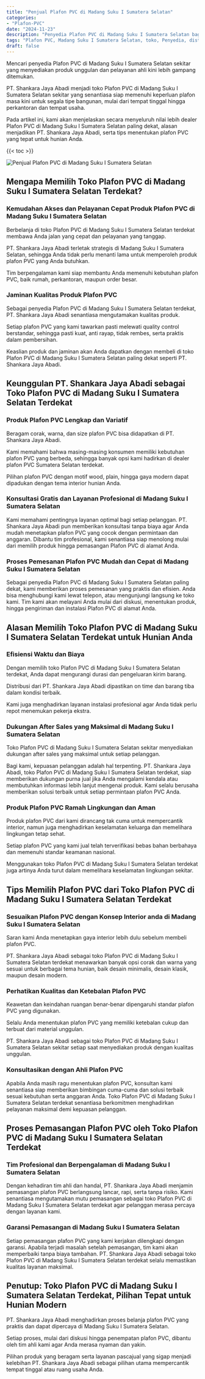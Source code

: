 ```yaml
---
title: "Penjual Plafon PVC di Madang Suku I Sumatera Selatan"
categories: 
- "Plafon-PVC"
date: "2024-11-23"
description: "Penyedia Plafon PVC di Madang Suku I Sumatera Selatan bagi hunian, office, serta toko. Plafon unggulan, variasi motif, pilihan warna modern, beserta servis penempatan ditangani oleh tenaga ahli ahli dan jaminan resmi!|Servis penyediaan Plafon PVC di Madang Suku I Sumatera Selatan untuk keperluan tempat tinggal, kantor, maupun gerai, beserta plafon unggulan dan penempatan oleh tenaga ahli berpengalaman dan garansi resmi.|Pilihan Plafon PVC di Madang Suku I Sumatera Selatan yang andal untuk hunian, kantor, serta toko, bersama material terbaik dan instalasi ditangani oleh tenaga ahli berpengalaman serta kepastian resmi.|Distribusi Plafon PVC di Madang Suku I Sumatera Selatan bagi tempat tinggal, perkantoran, serta ritel, dengan produk unggulan dan penempatan oleh tim profesional, disertai dengan kepastian resmi.}"
tags: "Plafon PVC, Madang Suku I Sumatera Selatan, toko, Penyedia, distributor"
draft: false
---
```


Mencari penyedia Plafon PVC di Madang Suku I Sumatera Selatan sekitar yang menyediakan produk unggulan dan pelayanan ahli kini lebih gampang ditemukan.

PT. Shankara Jaya Abadi menjadi toko Plafon PVC di Madang Suku I Sumatera Selatan sekitar yang senantiasa siap memenuhi keperluan plafon masa kini untuk segala tipe bangunan, mulai dari tempat tinggal hingga perkantoran dan tempat usaha.

Pada artikel ini, kami akan menjelaskan secara menyeluruh nilai lebih dealer Plafon PVC di Madang Suku I Sumatera Selatan paling dekat, alasan menjadikan PT. Shankara Jaya Abadi, serta tips menentukan plafon PVC yang tepat untuk hunian Anda.

{{< toc >}}

![Penjual Plafon PVC di Madang Suku I Sumatera Selatan](/images/Plafon-PVC/Penjual-Plafon-PVC-di-Madang-Suku-I-Sumatera-Selatan.png)


## Mengapa Memilih Toko Plafon PVC di Madang Suku I Sumatera Selatan Terdekat?

### Kemudahan Akses dan Pelayanan Cepat Produk Plafon PVC di Madang Suku I Sumatera Selatan

Berbelanja di toko Plafon PVC di Madang Suku I Sumatera Selatan terdekat membawa Anda jalan yang cepat dan pelayanan yang tanggap.

PT. Shankara Jaya Abadi terletak strategis di Madang Suku I Sumatera Selatan, sehingga Anda tidak perlu menanti lama untuk memperoleh produk plafon PVC yang Anda butuhkan.

Tim berpengalaman kami siap membantu Anda memenuhi kebutuhan plafon PVC, baik rumah, perkantoran, maupun order besar.

### Jaminan Kualitas Produk Plafon PVC

Sebagai penyedia Plafon PVC di Madang Suku I Sumatera Selatan terdekat, PT. Shankara Jaya Abadi senantiasa mengutamakan kualitas produk.

Setiap plafon PVC yang kami tawarkan pasti melewati quality control berstandar, sehingga pasti kuat, anti rayap, tidak rembes, serta praktis dalam pembersihan.

Keaslian produk dan jaminan akan Anda dapatkan dengan membeli di toko Plafon PVC di Madang Suku I Sumatera Selatan paling dekat seperti PT. Shankara Jaya Abadi.

## Keunggulan PT. Shankara Jaya Abadi sebagai Toko Plafon PVC di Madang Suku I Sumatera Selatan Terdekat

### Produk Plafon PVC Lengkap dan Variatif

Beragam corak, warna, dan size plafon PVC bisa didapatkan di PT. Shankara Jaya Abadi.

Kami memahami bahwa masing-masing konsumen memiliki kebutuhan plafon PVC yang berbeda, sehingga banyak opsi kami hadirkan di dealer plafon PVC Sumatera Selatan terdekat.

Pilihan plafon PVC dengan motif wood, plain, hingga gaya modern dapat dipadukan dengan tema interior hunian Anda.

### Konsultasi Gratis dan Layanan Profesional di Madang Suku I Sumatera Selatan

Kami memahami pentingnya layanan optimal bagi setiap pelanggan. PT. Shankara Jaya Abadi pun memberikan konsultasi tanpa biaya agar Anda mudah menetapkan plafon PVC yang cocok dengan permintaan dan anggaran. Dibantu tim profesional, kami senantiasa siap menolong mulai dari memilih produk hingga pemasangan Plafon PVC di alamat Anda.

### Proses Pemesanan Plafon PVC Mudah dan Cepat di Madang Suku I Sumatera Selatan

Sebagai penyedia Plafon PVC di Madang Suku I Sumatera Selatan paling dekat, kami memberikan proses pemesanan yang praktis dan efisien. Anda bisa menghubungi kami lewat telepon, atau mengunjungi langsung ke toko kami. Tim kami akan melayani Anda mulai dari diskusi, menentukan produk, hingga pengiriman dan instalasi Plafon PVC di alamat Anda.

## Alasan Memilih Toko Plafon PVC di Madang Suku I Sumatera Selatan Terdekat untuk Hunian Anda

### Efisiensi Waktu dan Biaya

Dengan memilih toko Plafon PVC di Madang Suku I Sumatera Selatan terdekat, Anda dapat mengurangi durasi dan pengeluaran kirim barang.

Distribusi dari PT. Shankara Jaya Abadi dipastikan on time dan barang tiba dalam kondisi terbaik.

Kami juga menghadirkan layanan instalasi profesional agar Anda tidak perlu repot menemukan pekerja ekstra.

### Dukungan After Sales yang Maksimal di Madang Suku I Sumatera Selatan

Toko Plafon PVC di Madang Suku I Sumatera Selatan sekitar menyediakan dukungan after sales yang maksimal untuk setiap pelanggan.

Bagi kami, kepuasan pelanggan adalah hal terpenting. PT. Shankara Jaya Abadi, toko Plafon PVC di Madang Suku I Sumatera Selatan terdekat, siap memberikan dukungan purna jual jika Anda mengalami kendala atau membutuhkan informasi lebih lanjut mengenai produk. Kami selalu berusaha memberikan solusi terbaik untuk setiap permintaan plafon PVC Anda.

### Produk Plafon PVC Ramah Lingkungan dan Aman

Produk plafon PVC dari kami dirancang tak cuma untuk mempercantik interior, namun juga menghadirkan keselamatan keluarga dan memelihara lingkungan tetap sehat.

Setiap plafon PVC yang kami jual telah terverifikasi bebas bahan berbahaya dan memenuhi standar keamanan nasional.

Menggunakan toko Plafon PVC di Madang Suku I Sumatera Selatan terdekat juga artinya Anda turut dalam memelihara keselamatan lingkungan sekitar.

## Tips Memilih Plafon PVC dari Toko Plafon PVC di Madang Suku I Sumatera Selatan Terdekat

### Sesuaikan Plafon PVC dengan Konsep Interior anda di Madang Suku I Sumatera Selatan

Saran kami Anda menetapkan gaya interior lebih dulu sebelum membeli plafon PVC.

PT. Shankara Jaya Abadi sebagai toko Plafon PVC di Madang Suku I Sumatera Selatan terdekat menawarkan banyak opsi corak dan warna yang sesuai untuk berbagai tema hunian, baik desain minimalis, desain klasik, maupun desain modern.

### Perhatikan Kualitas dan Ketebalan Plafon PVC

Keawetan dan keindahan ruangan benar-benar dipengaruhi standar plafon PVC yang digunakan.

Selalu Anda menentukan plafon PVC yang memiliki ketebalan cukup dan terbuat dari material unggulan.

PT. Shankara Jaya Abadi sebagai toko Plafon PVC di Madang Suku I Sumatera Selatan sekitar setiap saat menyediakan produk dengan kualitas unggulan.

### Konsultasikan dengan Ahli Plafon PVC

Apabila Anda masih ragu menentukan plafon PVC, konsultan kami senantiasa siap memberikan bimbingan cuma-cuma dan solusi terbaik sesuai kebutuhan serta anggaran Anda. Toko Plafon PVC di Madang Suku I Sumatera Selatan terdekat senantiasa berkomitmen menghadirkan pelayanan maksimal demi kepuasan pelanggan.

## Proses Pemasangan Plafon PVC oleh Toko Plafon PVC di Madang Suku I Sumatera Selatan Terdekat

### Tim Profesional dan Berpengalaman di Madang Suku I Sumatera Selatan

Dengan kehadiran tim ahli dan handal, PT. Shankara Jaya Abadi menjamin pemasangan plafon PVC berlangsung lancar, rapi, serta tanpa risiko. Kami senantiasa mengutamakan mutu pemasangan sebagai toko Plafon PVC di Madang Suku I Sumatera Selatan terdekat agar pelanggan merasa percaya dengan layanan kami.

### Garansi Pemasangan di Madang Suku I Sumatera Selatan

Setiap pemasangan plafon PVC yang kami kerjakan dilengkapi dengan garansi. Apabila terjadi masalah setelah pemasangan, tim kami akan memperbaiki tanpa biaya tambahan. PT. Shankara Jaya Abadi sebagai toko Plafon PVC di Madang Suku I Sumatera Selatan terdekat selalu memastikan kualitas layanan maksimal.

## Penutup: Toko Plafon PVC di Madang Suku I Sumatera Selatan Terdekat, Pilihan Tepat untuk Hunian Modern

PT. Shankara Jaya Abadi menghadirkan proses belanja plafon PVC yang praktis dan dapat dipercaya di Madang Suku I Sumatera Selatan.

Setiap proses, mulai dari diskusi hingga penempatan plafon PVC, dibantu oleh tim ahli kami agar Anda merasa nyaman dan yakin.

Pilihan produk yang beragam serta layanan pascajual yang sigap menjadi kelebihan PT. Shankara Jaya Abadi sebagai pilihan utama mempercantik tempat tinggal atau ruang usaha Anda.